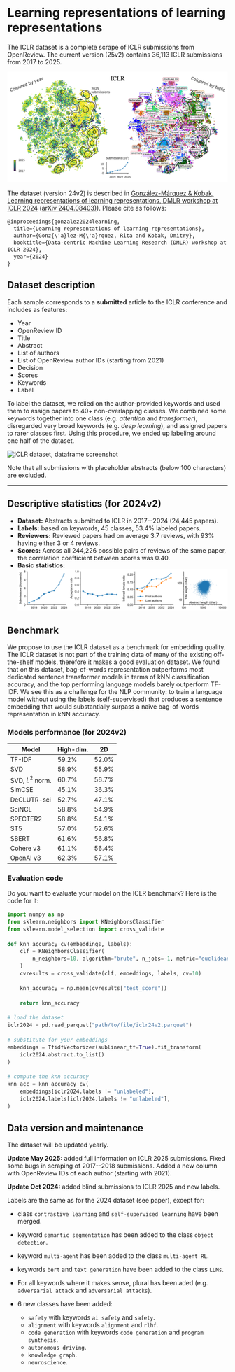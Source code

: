 # Learning representations of learning representations

The ICLR dataset is a complete scrape of ICLR submissions from OpenReview. The current version (25v2) contains 36,113 ICLR submissions from 2017 to 2025.

![ICLR dataset, SBERT embedding](/results/figures/iclr2025v2/embedding.png)

The dataset (version 24v2) is described in [González-Márquez & Kobak, Learning representations of learning representations, DMLR workshop at ICLR 2024](https://openreview.net/forum?id=2OObXL3AaZ) ([arXiv 2404.08403)](https://arxiv.org/abs/2404.08403)). Please cite as follows:

```
@inproceedings{gonzalez2024learning,
  title={Learning representations of learning representations},
  author={Gonz{\'a}lez-M{\'a}rquez, Rita and Kobak, Dmitry},
  booktitle={Data-centric Machine Learning Research (DMLR) workshop at ICLR 2024},
  year={2024}
}
```

## Dataset description
Each sample corresponds to a **submitted** article to the ICLR conference and includes as features:
-  Year
-  OpenReview ID
-  Title
-  Abstract
-  List of authors
-  List of OpenReview author IDs (starting from 2021)
-  Decision
-  Scores
-  Keywords
-  Label
  
To label the dataset, we relied on the author-provided keywords and used them to assign papers to 40+ non-overlapping classes. We combined some keywords together into one class (e.g. *attention* and *transformer*), disregarded very broad keywords (e.g. *deep learning*), and assigned papers to rarer classes first. Using this procedure, we ended up labeling around one half of the dataset.

![ICLR dataset, dataframe screenshot](https://github.com/user-attachments/assets/4d5259d3-13db-44ca-91d5-2e0d3b9ba59c)

Note that all submissions with placeholder abstracts (below 100 characters) are excluded.

-------------------------------

## Descriptive statistics (for 2024v2)
- **Dataset:** Abstracts submitted to ICLR in 2017--2024 (24,445 papers).
- **Labels:** based on keywords, 45 classes, 53.4% labeled papers.
- **Reviewers:** Reviewed papers had on average 3.7 reviews, with 93% having either 3 or 4 reviews.
- **Scores:** Across all 244,226 possible pairs of reviews of the same paper, the correlation coefficient between scores was 0.40.
- **Basic statistics:**
![ICLR dataset, summary statistics](/results/figures/summary-stats.png)

## Benchmark
We propose to use the ICLR dataset as a benchmark for embedding quality. The ICLR dataset is not part of the training data of many of the existing off-the-shelf models, therefore it makes a good evaluation dataset. 
We found that on this dataset, bag-of-words representation outperforms most dedicated sentence transformer models in terms of kNN classification accuracy, and the top performing language models barely outperform TF-IDF. We
see this as a challenge for the NLP community: to train a language model without using the labels (self-supervised) that produces a sentence embedding that would substantially surpass a naive bag-of-words representation in kNN accuracy.

### Models performance (for 2024v2)

| **Model**        | **High-dim.** | **2D** |
|------------------|---------------|--------|
| TF-IDF           | 59.2%         | 52.0%  |
| SVD              | 58.9%         | 55.9%  |
| SVD, $L^2$ norm. | 60.7%         | 56.7%  |
| SimCSE           | 45.1%         | 36.3%  |
| DeCLUTR-sci      | 52.7%         | 47.1%  |
| SciNCL           | 58.8%         | 54.9%  |
| SPECTER2         | 58.8%         | 54.1%  |
| ST5              | 57.0%         | 52.6%  |
| SBERT            | 61.6%         | 56.8%  |
| Cohere v3        | 61.1%         | 56.4%  |
| OpenAI v3        | 62.3%         | 57.1%  |

### Evaluation code

Do you want to evaluate your model on the ICLR benchmark? Here is the code for it:

```python
import numpy as np
from sklearn.neighbors import KNeighborsClassifier
from sklearn.model_selection import cross_validate

def knn_accuracy_cv(embeddings, labels):
    clf = KNeighborsClassifier(
        n_neighbors=10, algorithm="brute", n_jobs=-1, metric="euclidean"
    )
    cvresults = cross_validate(clf, embeddings, labels, cv=10)

    knn_accuracy = np.mean(cvresults["test_score"])

    return knn_accuracy

# load the dataset
iclr2024 = pd.read_parquet("path/to/file/iclr24v2.parquet")

# substitute for your embeddings
embeddings = TfidfVectorizer(sublinear_tf=True).fit_transform(
    iclr2024.abstract.to_list()
)

# compute the knn accuracy
knn_acc = knn_accuracy_cv(
    embeddings[iclr2024.labels != "unlabeled"],
    iclr2024.labels[iclr2024.labels != "unlabeled"],
)
```

## Data version and maintenance
The dataset will be updated yearly.

**Update May 2025:** added full information on ICLR 2025 submissions. Fixed some bugs in scraping of 2017--2018 submissions. Added a new column with OpenReview IDs of each author (starting with 2021).

**Update Oct 2024:** added blind submissions to ICLR 2025 and new labels.

Labels are the same as for the 2024 dataset (see paper), except for:
 
- class `contrastive learning` and `self-supervised learning` have been merged.
 
- keyword `semantic segmentation` has been added to the class `object detection`.
 
- keyword `multi-agent` has been added to the class `multi-agent RL`.
 
- keywords `bert` and `text generation` have been added to the class `LLMs`.
 
- For all keywords where it makes sense, plural has been aded (e.g. `adversarial attack` and `adversarial attacks`).

- 6 new classes have been added:
  - `safety` with keywords `ai safety` and `safety`.
  - `alignment` with keywords `alignment` and `rlhf`.
  - `code generation` with keywords `code generation` and `program synthesis`.
  - `autonomous driving`.
  - `knowledge graph`.
  - `neuroscience`.


